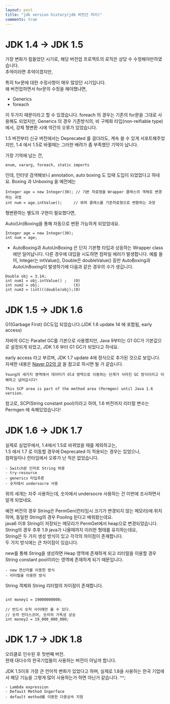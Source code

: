 ```yaml
---
layout: post
title: "jdk version history(jdk 버전간 차이)"
comments: true
---
```


# JDK 1.4 -> JDK 1.5

가장 변화가 힘들었던 시기로, 해당 버전업 프로젝트의 로직은 상당 수 수정해야만하였습니다.  
추억이라면 추억이겠지만,

특히 for문에 대한 수정사항이 매우 많았던 시기입니다.  
왜 버전업하면서 for문의 수정을 해야했냐면,

- Generics
- foreach

이 두가지 때문이라고 할 수 있겠습니다. foreach 의 경우는 기존의 for문을 그대로 사용해도 되었지만,
Generics 의 경우 기존방식의, 비 구체화 타입(non-reifiable type)에서,
강제 형변환 시에 약간의 오류가 있었습니다.

1.5 버전부터 신규 버전에서는 Deprecated 를 걸더라도, 계속 쓸 수 있게 서포트해주었지만,
1.4 에서 1.5로 바뀔때는 그러한 배려가 좀 부족했던 기억이 납니다.  

가장 기억에 남는 건,
```
enum, vararg, foreach, static imports
```

인데, 인터넷 검색해보니 annotation, auto boxing 도 있때 도입이 되었었다고 하네요.
Boxing 과 Unboxing 을 예전에는

```
Integer age = new Integer(30); // 기본 자료형을 Wrapper 클래스의 객체로 변경하는 과정
int num = age.intValue();     // 와퍼 클래스를 기존자료형으로 변환하는 과정
```
형변환하는 별도의 구현이 필요했다면,

Auto(Un)Boxing을 통해 자동으로 변환 가능하게 되었었네요.
```
Integer age = new Integer(30);
int num = age;
```


* AutoBoxing과 AutoUnBoxing 은 단지 기본형 타입과 상응하는 Wrapper class에만 일어납니다.
다른 경우에 대입을 시도하면 컴파일 에러가 발생합니다.
예를 들어, Integer는 intValue(), Double은 doubleValue() 등만 AutoBoxing과 AutoUnBoxing이 발생하기에 다음과 같은 경우의 수가 생깁니다.

```
Double obj = 3.14;
int num1 = obj.intValue() ;   (O)
int num2 = obj;               (X)
int num3 = (int)((double)obj);(O)
```


# JDK 1.5 -> JDK 1.6

G1(Garbage First) GC도입 되었습니다.(JDK 1.6 update 14 에 포함됨, early access)

자바의 GC는 Parallel GC를 기본으로 사용했지만, Java 9부터는 G1 GC가 기본값으로 설정되게 되었고, JDK 1.6 부터 G1 GC가 되었다고 하네요.

early access 라고 부르며, JDK 1.7 update 4에 정식으로 추가된 것으로 보입니다.   
자세한 내용은 [Naver D2의 글](https://d2.naver.com/helloworld/1329) 을 참고로 하시면 될 거 같습니다.

```
Young의 세가지 영역에서 데이터가 Old 영역으로 이동하는 단계가 사라진 GC 방식이라고 이해하고 넘어갑시다!
```

```
This SCP area is part of the method area (Permgen) until Java 1.6 version.
```
참고로, SCP(String constant pool)이라고 하여, 1.6 버전까지 리터럴 변수는 Permgen 에 속해있었습니다!


# JDK 1.6 -> JDK 1.7

실제로 실업무에서, 1.4에서 1.5로 바뀌었을 때를 제외하고는,  
1.5 에서 1.7 로 이동할 경우에 Deprecated 이 적용되는 경우는 있었으나,  
컴파일이나 런타임에서 오류가 난 적은 없었습니다.  

```
- Switch문 인자로 String 허용
- try-resource
- generics 타입추론
- 숫자에서 undersocre 사용
```

위의 세개는 자주 사용하는데, 숫자에서 undersocre 사용하는 건 이번에 조사하면서 알게 되었네요.  


예전 버전의 경우 String은 PermGen(런타임시 크기가 변경되지 않는 메모리)에 위치하며, 동일한 String의 경우 Pooling 된다고 배워왔는데요.    
java6 이후 String이 저장되는 메모리가 PermGet에서 heap으로 변경되었습니다.  
String의 경우 추후 1.9 java가 나올때까지 이러한 형태를 유지하는데요,  
String은 두 가지 생성 방식이 있고 각각의 차이점이 존재합니다.    
두 가지 방식에는 큰 차이점이 있습니다.  

new를 통해 String을 생성하면 Heap 영역에 존재하게 되고 리터럴을 이용할 경우 String constant pool이라는 영역에 존재하게 되기 때문입니다.  

```
- new 연산자를 이용한 방식
- 리터럴을 이용한 방식
```

String 객체와 String 리터럴의 차이점이 존재합니다.



```

int money1 = 19000000000;

// 반드시 숫자 사이에만 올 수 있다.
// 숫자 언더스코어, 숫자의 가독성 상승
int money2 = 19_000_000_000;  
```


# JDK 1.7 -> JDK 1.8

오라클로 인수된 후 첫번째 버전.  
현재 대다수의 한국기업들이 사용하는 버전이 아닐까 합니다.  

JDK 1.5이후 가장 큰 언어적 변화가 있었다고 하며, 실제로 1.8을 사용하는 한국 기업에서 해당 기능을 그렇게 많이 사용하는가 하면 아닌거 같습니다. ^^;

```
- Lambda expression   
- Defauit Method Ingerface   
- default method를 이용한 다중상속 지원
```
